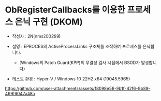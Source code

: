 # ObRegisterCallbacks를 이용한 프로세스 은닉 구현 (DKOM)

* 작성자 : 2N(nms200299)

* 설명 : EPROCES의 ActiveProcessLinks 구조체를 조작하여 프로세스를 은닉합니다.
  * (Windows의 Patch Guard(KPP)의 무결성 검사 시점에서 BSOD가 발생합니다)

* 테스트 환경 : Hyper-V / Windows 10 22H2 x64 (19045.5965)

https://github.com/user-attachments/assets/f8098e58-9b1f-42f6-9b89-499f6047a48a
